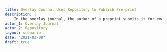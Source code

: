 ```yaml
---
title: Overlay Journal Uses Repository to Publish Pre-print
description: |
    In the overlay journal, the author of a preprint submits it for evaluation. The journal will submit the preprint to a compatible open repository. Here, the overlay journal is a proxy for the preprint submission
actor_1: Overlay Journal
actor_2: Repository
layout: scenario
date: "2021-03-08"
draft: true
---
```


